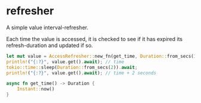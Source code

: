 # refresher
A simple value interval-refresher.

Each time the value is accessed, it is checked to see if it has expired its refresh-duration and updated if so.
```rust
let mut value = AccessRefresher::new_fn(get_time, Duration::from_secs(1)).await;
println!("{:?}", value.get().await); // time
tokio::time::sleep(Duration::from_secs(2)).await;
println!("{:?}", value.get().await); // time + 2 seconds

async fn get_time() -> Duration {
    Instant::now()
}
```